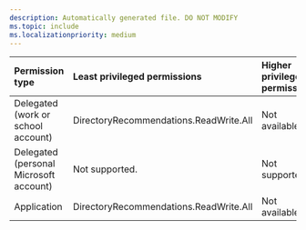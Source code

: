 ```yaml
---
description: Automatically generated file. DO NOT MODIFY
ms.topic: include
ms.localizationpriority: medium
---
```


|Permission type|Least privileged permissions|Higher privileged permissions|
|:---|:---|:---|
|Delegated (work or school account)|DirectoryRecommendations.ReadWrite.All|Not available.|
|Delegated (personal Microsoft account)|Not supported.|Not supported.|
|Application|DirectoryRecommendations.ReadWrite.All|Not available.|


